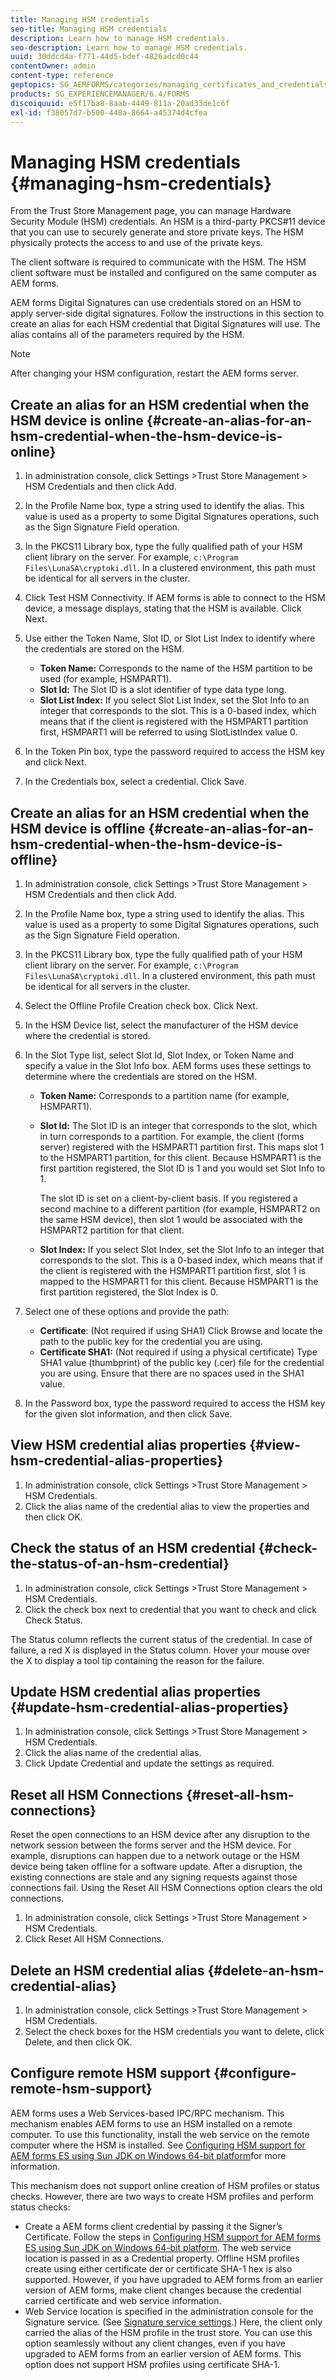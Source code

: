 ```yaml
---
title: Managing HSM credentials
seo-title: Managing HSM credentials
description: Learn how to manage HSM credentials.
seo-description: Learn how to manage HSM credentials.
uuid: 30ddcd4a-f771-44d5-bdef-4826adcd0c44
contentOwner: admin
content-type: reference
geptopics: SG_AEMFORMS/categories/managing_certificates_and_credentials
products: SG_EXPERIENCEMANAGER/6.4/FORMS
discoiquuid: e5f17ba8-8aab-4449-811a-20ad33de1c6f
exl-id: f38057d7-b500-448a-8664-a45374d4cfea
---
```

# Managing HSM credentials {#managing-hsm-credentials}

From the Trust Store Management page, you can manage Hardware Security Module (HSM) credentials. An HSM is a third-party PKCS#11 device that you can use to securely generate and store private keys. The HSM physically protects the access to and use of the private keys.

The client software is required to communicate with the HSM. The HSM client software must be installed and configured on the same computer as AEM forms.

AEM forms Digital Signatures can use credentials stored on an HSM to apply server-side digital signatures. Follow the instructions in this section to create an alias for each HSM credential that Digital Signatures will use. The alias contains all of the parameters required by the HSM.

>[!NOTE]
>
>After changing your HSM configuration, restart the AEM forms server.

## Create an alias for an HSM credential when the HSM device is online {#create-an-alias-for-an-hsm-credential-when-the-hsm-device-is-online}

1. In administration console, click Settings &gt;Trust Store Management &gt; HSM Credentials and then click Add.
1. In the Profile Name box, type a string used to identify the alias. This value is used as a property to some Digital Signatures operations, such as the Sign Signature Field operation.
1. In the PKCS11 Library box, type the fully qualified path of your HSM client library on the server. For example, `c:\Program Files\LunaSA\cryptoki.dll`. In a clustered environment, this path must be identical for all servers in the cluster.
1. Click Test HSM Connectivity. If AEM forms is able to connect to the HSM device, a message displays, stating that the HSM is available. Click Next.
1. Use either the Token Name, Slot ID, or Slot List Index to identify where the credentials are stored on the HSM.

    * **Token Name:** Corresponds to the name of the HSM partition to be used (for example, HSMPART1).
    * **Slot Id:** The Slot ID is a slot identifier of type data type long. 
    * **Slot List Index:** If you select Slot List Index, set the Slot Info to an integer that corresponds to the slot. This is a 0-based index, which means that if the client is registered with the HSMPART1 partition first, HSMPART1 will be referred to using SlotListIndex value 0.

1. In the Token Pin box, type the password required to access the HSM key and click Next.
1. In the Credentials box, select a credential. Click Save.

## Create an alias for an HSM credential when the HSM device is offline {#create-an-alias-for-an-hsm-credential-when-the-hsm-device-is-offline}

1. In administration console, click Settings &gt;Trust Store Management &gt; HSM Credentials and then click Add.
1. In the Profile Name box, type a string used to identify the alias. This value is used as a property to some Digital Signatures operations, such as the Sign Signature Field operation.
1. In the PKCS11 Library box, type the fully qualified path of your HSM client library on the server. For example, `c:\Program Files\LunaSA\cryptoki.dll`. In a clustered environment, this path must be identical for all servers in the cluster.
1. Select the Offline Profile Creation check box. Click Next.
1. In the HSM Device list, select the manufacturer of the HSM device where the credential is stored.
1. In the Slot Type list, select Slot Id, Slot Index, or Token Name and specify a value in the Slot Info box. AEM forms uses these settings to determine where the credentials are stored on the HSM.

    * **Token Name:** Corresponds to a partition name (for example, HSMPART1).
    * **Slot Id:** The Slot ID is an integer that corresponds to the slot, which in turn corresponds to a partition. For example, the client (forms server) registered with the HSMPART1 partition first. This maps slot 1 to the HSMPART1 partition, for this client. Because HSMPART1 is the first partition registered, the Slot ID is 1 and you would set Slot Info to 1.

      The slot ID is set on a client-by-client basis. If you registered a second machine to a different partition (for example, HSMPART2 on the same HSM device), then slot 1 would be associated with the HSMPART2 partition for that client.
    
    * **Slot Index:** If you select Slot Index, set the Slot Info to an integer that corresponds to the slot. This is a 0-based index, which means that if the client is registered with the HSMPART1 partition first, slot 1 is mapped to the HSMPART1 for this client. Because HSMPART1 is the first partition registered, the Slot Index is 0.

1. Select one of these options and provide the path:

    * **Certificate**: (Not required if using SHA1) Click Browse and locate the path to the public key for the credential you are using.
    * **Certificate SHA1:** (Not required if using a physical certificate) Type SHA1 value (thumbprint) of the public key (.cer) file for the credential you are using. Ensure that there are no spaces used in the SHA1 value.

1. In the Password box, type the password required to access the HSM key for the given slot information, and then click Save.

## View HSM credential alias properties {#view-hsm-credential-alias-properties}

1. In administration console, click Settings &gt;Trust Store Management &gt; HSM Credentials.
1. Click the alias name of the credential alias to view the properties and then click OK.

## Check the status of an HSM credential {#check-the-status-of-an-hsm-credential}

1. In administration console, click Settings &gt;Trust Store Management &gt; HSM Credentials.
1. Click the check box next to credential that you want to check and click Check Status.

The Status column reflects the current status of the credential. In case of failure, a red X is displayed in the Status column. Hover your mouse over the X to display a tool tip containing the reason for the failure.

## Update HSM credential alias properties {#update-hsm-credential-alias-properties}

1. In administration console, click Settings &gt;Trust Store Management &gt; HSM Credentials.
1. Click the alias name of the credential alias.
1. Click Update Credential and update the settings as required.

## Reset all HSM Connections {#reset-all-hsm-connections}

Reset the open connections to an HSM device after any disruption to the network session between the forms server and the HSM device. For example, disruptions can happen due to a network outage or the HSM device being taken offline for a software update. After a disruption, the existing connections are stale and any signing requests against those connections fail. Using the Reset All HSM Connections option clears the old connections.

1. In administration console, click Settings &gt;Trust Store Management &gt; HSM Credentials.
1. Click Reset All HSM Connections.

## Delete an HSM credential alias {#delete-an-hsm-credential-alias}

1. In administration console, click Settings &gt;Trust Store Management &gt; HSM Credentials.
1. Select the check boxes for the HSM credentials you want to delete, click Delete, and then click OK.

## Configure remote HSM support {#configure-remote-hsm-support}

AEM forms uses a Web Services-based IPC/RPC mechanism. This mechanism enables AEM forms to use an HSM installed on a remote computer. To use this functionality, install the web service on the remote computer where the HSM is installed. See [Configuring HSM support for AEM forms ES using Sun JDK on Windows 64-bit platform](https://kb2.adobe.com/cps/808/cpsid_80835.html)for more information.

This mechanism does not support online creation of HSM profiles or status checks. However, there are two ways to create HSM profiles and perform status checks:

* Create a AEM forms client credential by passing it the Signer’s Certificate. Follow the steps in [Configuring HSM support for AEM forms ES using Sun JDK on Windows 64-bit platform](https://kb2.adobe.com/cps/808/cpsid_80835.html). The web service location is passed in as a Credential property. Offline HSM profiles create using either certificate der or certificate SHA-1 hex is also supported. However, if you have upgraded to AEM forms from an earlier version of AEM forms, make client changes because the credential carried certificate and web service information.
* Web Service location is specified in the administration console for the Signature service. (See [Signature service settings](/help/forms/using/admin-help/configure-service-settings.md#signature-service-settings).) Here, the client only carried the alias of the HSM profile in the trust store. You can use this option seamlessly without any client changes, even if you have upgraded to AEM forms from an earlier version of AEM forms. This option does not support HSM profiles using certificate SHA-1.
